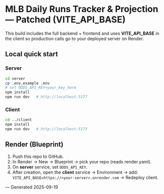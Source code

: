 # MLB Daily Runs Tracker & Projection — Patched (VITE_API_BASE)

This build includes the full backend + frontend and uses **VITE_API_BASE** in the client so
production calls go to your deployed server on Render.

## Local quick start
### Server
```bash
cd server
cp .env.example .env
# set ODDS_API_KEY=your_key_here
npm install
npm run dev   # http://localhost:5177
```
### Client
```bash
cd ../client
npm install
npm run dev   # http://localhost:5173
```

## Render (Blueprint)
1) Push this repo to GitHub.
2) In Render → New → Blueprint → pick your repo (reads render.yaml).
3) On **server** service, set `ODDS_API_KEY`.
4) After creation, open the **client** service → Environment → add:
   `VITE_API_BASE=https://<your-server>.onrender.com` → Redeploy client.

— Generated 2025-09-19
